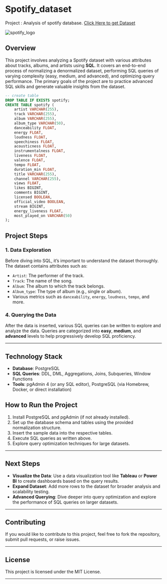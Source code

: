 # Spotify_dataset

Project : Analysis of spotify database.
[Click Here to get Dataset](https://www.kaggle.com/datasets/sanjanchaudhari/spotify-dataset)

![spotify_logo](https://github.com/user-attachments/assets/3be0ae0e-bf12-4b2e-8ffc-aa39e5881e1b)

## Overview

This project involves analyzing a Spotify dataset with various attributes about tracks, albums, and artists using **SQL**. It covers an end-to-end process of normalizing a denormalized dataset, performing SQL queries of varying complexity (easy, medium, and advanced), and optimizing query performance. The primary goals of the project are to practice advanced SQL skills and generate valuable insights from the dataset.

```sql
-- create table
DROP TABLE IF EXISTS spotify;
CREATE TABLE spotify (
    artist VARCHAR(255),
    track VARCHAR(255),
    album VARCHAR(255),
    album_type VARCHAR(50),
    danceability FLOAT,
    energy FLOAT,
    loudness FLOAT,
    speechiness FLOAT,
    acousticness FLOAT,
    instrumentalness FLOAT,
    liveness FLOAT,
    valence FLOAT,
    tempo FLOAT,
    duration_min FLOAT,
    title VARCHAR(255),
    channel VARCHAR(255),
    views FLOAT,
    likes BIGINT,
    comments BIGINT,
    licensed BOOLEAN,
    official_video BOOLEAN,
    stream BIGINT,
    energy_liveness FLOAT,
    most_played_on VARCHAR(50)
);
```

## Project Steps

### 1. Data Exploration

Before diving into SQL, it’s important to understand the dataset thoroughly. The dataset contains attributes such as:

- `Artist`: The performer of the track.
- `Track`: The name of the song.
- `Album`: The album to which the track belongs.
- `Album_type`: The type of album (e.g., single or album).
- Various metrics such as `danceability`, `energy`, `loudness`, `tempo`, and more.

### 4. Querying the Data

After the data is inserted, various SQL queries can be written to explore and analyze the data. Queries are categorized into **easy**, **medium**, and **advanced** levels to help progressively develop SQL proficiency.

---

## Technology Stack

- **Database**: PostgreSQL
- **SQL Queries**: DDL, DML, Aggregations, Joins, Subqueries, Window Functions
- **Tools**: pgAdmin 4 (or any SQL editor), PostgreSQL (via Homebrew, Docker, or direct installation)

## How to Run the Project

1. Install PostgreSQL and pgAdmin (if not already installed).
2. Set up the database schema and tables using the provided normalization structure.
3. Insert the sample data into the respective tables.
4. Execute SQL queries as written above.
5. Explore query optimization techniques for large datasets.

---

## Next Steps

- **Visualize the Data**: Use a data visualization tool like **Tableau** or **Power BI** to create dashboards based on the query results.
- **Expand Dataset**: Add more rows to the dataset for broader analysis and scalability testing.
- **Advanced Querying**: Dive deeper into query optimization and explore the performance of SQL queries on larger datasets.

---

## Contributing

If you would like to contribute to this project, feel free to fork the repository, submit pull requests, or raise issues.

---

## License

This project is licensed under the MIT License.

---
